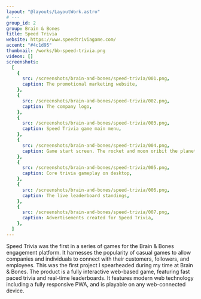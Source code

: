 ```yaml
---
layout: "@layouts/LayoutWork.astro"
# ---
group_id: 2
group: Brain & Bones
title: Speed Trivia
website: https://www.speedtriviagame.com/
accent: "#4c1d95"
thumbnail: /works/bb-speed-trivia.png
videos: []
screenshots:
  [
    {
      src: /screenshots/brain-and-bones/speed-trivia/001.png,
      caption: The promotional marketing website,
    },
    {
      src: /screenshots/brain-and-bones/speed-trivia/002.png,
      caption: The company logo,
    },
    {
      src: /screenshots/brain-and-bones/speed-trivia/003.png,
      caption: Speed Trivia game main menu,
    },
    {
      src: /screenshots/brain-and-bones/speed-trivia/004.png,
      caption: Game start screen. The rocket and moon oribit the planet!,
    },
    {
      src: /screenshots/brain-and-bones/speed-trivia/005.png,
      caption: Core trivia gameplay on desktop,
    },
    {
      src: /screenshots/brain-and-bones/speed-trivia/006.png,
      caption: The live leaderboard standings,
    },
    {
      src: /screenshots/brain-and-bones/speed-trivia/007.png,
      caption: Advertisements created for Speed Trivia,
    },
  ]
---
```


Speed Trivia was the first in a series of games for the Brain & Bones engagement platform. It harnesses the popularity of casual games to allow companies and individuals to connect with their customers, followers, and employees. This was the first project I spearheaded during my time at Brain & Bones. The product is a fully interactive web-based game, featuring fast paced trivia and real-time leaderboards. It features modern web technology including a fully responsive PWA, and is playable on any web-connected device.
